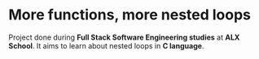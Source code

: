 # More functions, more nested loops


Project done during **Full Stack Software Engineering studies** at **ALX School**. It aims to learn about nested loops in **C language**.
